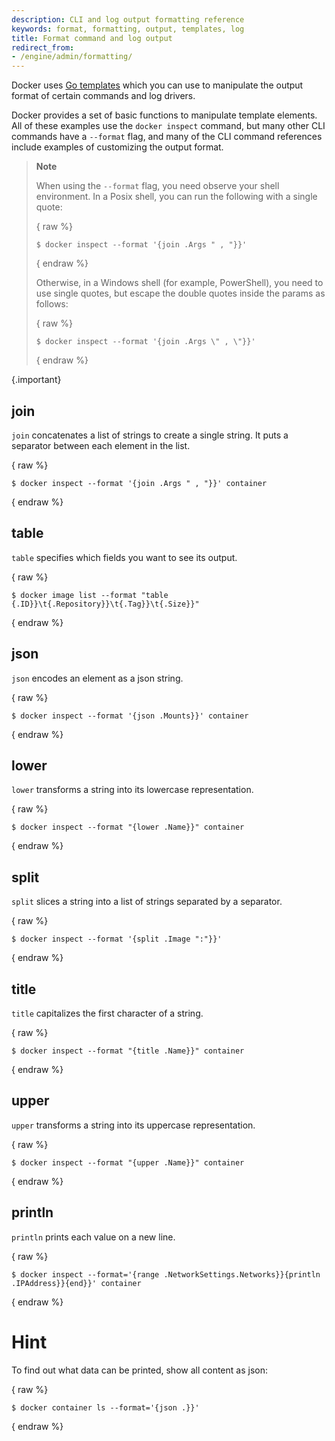 ```yaml
---
description: CLI and log output formatting reference
keywords: format, formatting, output, templates, log
title: Format command and log output
redirect_from:
- /engine/admin/formatting/
---
```


Docker uses [Go templates](https://golang.org/pkg/text/template/) which you can
use to manipulate the output format of certain commands and log drivers.

Docker provides a set of basic functions to manipulate template elements.
All of these examples use the `docker inspect` command, but many other CLI
commands have a `--format` flag, and many of the CLI command references
include examples of customizing the output format.

>**Note**
>
> When using the `--format` flag, you need observe your shell environment. 
> In a Posix shell, you can run the following with a single quote:
>
> { raw %}
> ```console
> $ docker inspect --format '{join .Args " , "}}'
> ```
> { endraw %}
>
> Otherwise, in a Windows shell (for example, PowerShell), you need to use single quotes, but
> escape the double quotes inside the params as follows:
>
> { raw %}
> ```console
> $ docker inspect --format '{join .Args \" , \"}}'
> ```
> { endraw %}
>
{.important}

## join

`join` concatenates a list of strings to create a single string.
It puts a separator between each element in the list.

{ raw %}
```console
$ docker inspect --format '{join .Args " , "}}' container
```
{ endraw %}

## table

`table` specifies which fields you want to see its output.

{ raw %}
```console
$ docker image list --format "table {.ID}}\t{.Repository}}\t{.Tag}}\t{.Size}}"
```
{ endraw %}

## json

`json` encodes an element as a json string.


{ raw %}
```console
$ docker inspect --format '{json .Mounts}}' container
```
{ endraw %}

## lower

`lower` transforms a string into its lowercase representation.

{ raw %}
```console
$ docker inspect --format "{lower .Name}}" container
```
{ endraw %}

## split

`split` slices a string into a list of strings separated by a separator.

{ raw %}
```console
$ docker inspect --format '{split .Image ":"}}'
```
{ endraw %}

## title

`title` capitalizes the first character of a string.

{ raw %}
```console
$ docker inspect --format "{title .Name}}" container
```
{ endraw %}

## upper

`upper` transforms a string into its uppercase representation.

{ raw %}
```console
$ docker inspect --format "{upper .Name}}" container
```
{ endraw %}


## println

`println` prints each value on a new line.

{ raw %}
```console
$ docker inspect --format='{range .NetworkSettings.Networks}}{println .IPAddress}}{end}}' container
```
{ endraw %}

# Hint

To find out what data can be printed, show all content as json:

{ raw %} 
```console
$ docker container ls --format='{json .}}'
```
{ endraw %} 
